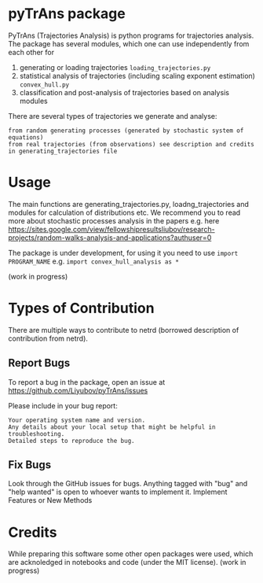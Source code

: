 # pyTrAns package
PyTrAns (Trajectories Analysis) is python programs for trajectories analysis. The package has several modules, which one can use independently from each other for
1. generating or loading trajectories `loading_trajectories.py`
2. statistical analysis of trajectories (including scaling exponent estimation) `convex_hull.py`
3. classification and post-analysis of trajectories based on analysis modules

There are several types of trajectories we generate and analyse:

    from random generating processes (generated by stochastic system of equations)
    from real trajectories (from observations) see description and credits in generating_trajectories file



# Usage 
The main functions are generating_trajectories.py, loadng_trajectories and modules for calculation of distributions etc. 
We recommend you to read more about stochastic processes analysis in the papers e.g. here https://sites.google.com/view/fellowshipresultsliubov/research-projects/random-walks-analysis-and-applications?authuser=0

The package is under development, for using it you need to use `import PROGRAM_NAME` e.g. `import convex_hull_analysis as *`

(work in progress)

# Types of Contribution

There are multiple ways to contribute to netrd (borrowed description of contribution from netrd).

## Report Bugs

To report a bug in the package, open an issue at https://github.com/Liyubov/pyTrAns/issues

Please include in your bug report:

    Your operating system name and version.
    Any details about your local setup that might be helpful in troubleshooting.
    Detailed steps to reproduce the bug.

## Fix Bugs

Look through the GitHub issues for bugs. Anything tagged with "bug" and "help wanted" is open to whoever wants to implement it.
Implement Features or New Methods

# Credits
While preparing this software some other open packages were used, which are acknoledged in notebooks and code (under the MIT license).
(work in progress)
